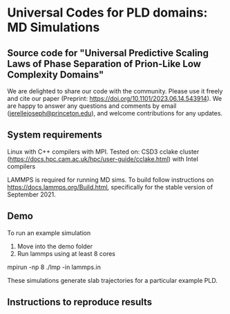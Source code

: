 # Universal Codes for PLD domains: MD Simulations

## Source code for "Universal Predictive Scaling Laws of Phase Separation of Prion-Like Low Complexity Domains"

We are delighted to share our code with the community. Please use it freely and cite our paper (Preprint: https://doi.org/10.1101/2023.06.14.543914). We are happy to answer any questions and comments by email (jerellejoseph@princeton.edu), and welcome contributions for any updates.

## System requirements

Linux with C++ compilers with MPI. Tested on: CSD3 cclake cluster (https://docs.hpc.cam.ac.uk/hpc/user-guide/cclake.html) with Intel compilers

LAMMPS is required for running MD sims. To build follow instructions on https://docs.lammps.org/Build.html, specifically for the stable version of September 2021.

## Demo

To run an example simulation

1. Move into the demo folder
2. Run lammps using at least 8 cores 

  mpirun -np 8 ./lmp -in lammps.in

These simulations generate slab trajectories for a particular example PLD.

## Instructions to reproduce results
